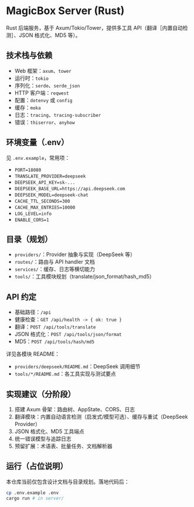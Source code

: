 # MagicBox Server (Rust)

Rust 后端服务，基于 Axum/Tokio/Tower，提供多工具 API（翻译［内置自动检测］、JSON 格式化、MD5 等）。

## 技术栈与依赖

- Web 框架：`axum`、`tower`
- 运行时：`tokio`
- 序列化：`serde`、`serde_json`
- HTTP 客户端：`reqwest`
- 配置：`dotenvy` 或 `config`
- 缓存：`moka`
- 日志：`tracing`、`tracing-subscriber`
- 错误：`thiserror`、`anyhow`
  

## 环境变量（.env）

见 `.env.example`，常用项：

- `PORT=18080`
- `TRANSLATE_PROVIDER=deepseek`
- `DEEPSEEK_API_KEY=sk-...`
- `DEEPSEEK_BASE_URL=https://api.deepseek.com`
- `DEEPSEEK_MODEL=deepseek-chat`
- `CACHE_TTL_SECONDS=300`
- `CACHE_MAX_ENTRIES=10000`
- `LOG_LEVEL=info`
- `ENABLE_CORS=1`

## 目录（规划）

- `providers/`：Provider 抽象与实现（DeepSeek 等）
- `routes/`：路由与 API handler 文档
- `services/`：缓存、日志等横切能力
- `tools/`：工具模块规划（translate/json_format/hash_md5）

## API 约定

- 基础路径：`/api`
- 健康检查：`GET /api/health -> { ok: true }`
- 翻译：`POST /api/tools/translate`
- JSON 格式化：`POST /api/tools/json/format`
- MD5：`POST /api/tools/hash/md5`

详见各模块 README：

- `providers/deepseek/README.md`：DeepSeek 调用细节
- `tools/*/README.md`：各工具实现与测试要点

## 实现建议（分阶段）

1. 搭建 Axum 骨架：路由树、AppState、CORS、日志
2. 翻译模块：内置自动语言检测（启发式/模型可选）、缓存与重试（DeepSeek Provider）
3. JSON 格式化、MD5 工具端点
4. 统一错误模型与追踪日志
5. 预留扩展：术语表、批量任务、文档解析器

## 运行（占位说明）

本仓库当前仅包含设计文档与目录规划。落地代码后：

```bash
cp .env.example .env
cargo run # in server/
```

